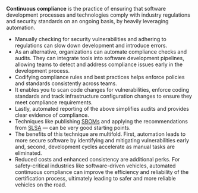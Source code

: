 **Continuous compliance** is the practice of ensuring that software development processes and technologies comply with industry regulations and security standards on an ongoing basis, by heavily leveraging automation. 
- Manually checking for security vulnerabilities and adhering to regulations can slow down development and introduce errors.
- As an alternative, organizations can automate compliance checks and audits. They can integrate tools into software development pipelines, allowing teams to detect and address compliance issues early in the development process.
- Codifying compliance rules and best practices helps enforce policies and standards consistently across teams.
- It enables you to scan code changes for vulnerabilities, enforce coding standards and track infrastructure configuration changes to ensure they meet compliance requirements.
- Lastly, automated reporting of the above simplifies audits and provides clear evidence of compliance.
- Techniques like publishing [SBOMs](https://www.thoughtworks.com/radar/techniques/software-bill-of-materials) and applying the recommendations from [SLSA](https://www.thoughtworks.com/radar/techniques/slsa) — can be very good starting points.
- The benefits of this technique are multifold. First, automation leads to more secure software by identifying and mitigating vulnerabilities early and, second, development cycles accelerate as manual tasks are eliminated.
- Reduced costs and enhanced consistency are additional perks. For safety-critical industries like software-driven vehicles, automated continuous compliance can improve the efficiency and reliability of the certification process, ultimately leading to safer and more reliable vehicles on the road.
